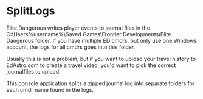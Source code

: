 # SplitLogs
Elite Dangerous writes player events to journal files in the C:\Users\%username%\Saved Games\Frontier Developments\Elite Dangerous folder.
If you have multiple ED cmdrs, but only use one Windows account, the logs for all cmdrs goes into this folder. 

Usually this is not a problem, but if you want to upload your travel history to EdAstro.com to create a travel video,
you'd want to pick the correct journalfiles to upload.

This console application splits a zipped journal log into separate folders for each cmdr name found in the logs.
